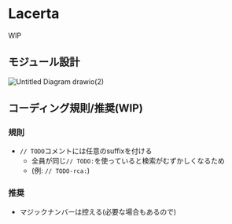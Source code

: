 # Lacerta
WIP
## モジュール設計
![Untitled Diagram drawio(2)](https://github.com/lacerta-doc/Lacerta/assets/66072112/47006ffd-0fd3-4eec-8a28-fb9629b990bf)

## コーディング規則/推奨(WIP)
### 規則
- `// TODO`コメントには任意のsuffixを付ける
  - 全員が同じ`// TODO:`を使っていると検索がむずかしくなるため
  - (例: `// TODO-rca:`)
### 推奨
- マジックナンバーは控える(必要な場合もあるので)

